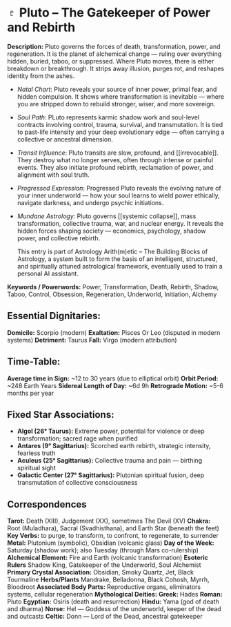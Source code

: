 # ♇ Pluto – The Gatekeeper of Power and Rebirth

**Description:**
Pluto governs the forces of death, transformation, power, and regeneration. It is the planet of alchemical change — ruling over everything hidden, buried, taboo, or suppressed. Where Pluto moves, there is either breakdown or breakthrough.  It strips away illusion, purges rot, and reshapes identity from the ashes.

- *Natal Chart*: Pluto reveals your source of inner power, primal fear, and hidden compulsion.  It shows where transformation is inevitable — where you are stripped down to rebuild stronger, wiser, and more sovereign.

- *Soul Path*: PLuto represents karmic shadow work and soul-level contracts involving control, trauma, survival, and transmutation.  It is tied to past-life intensity and your deep evolutionary edge — often carrying a collective or ancestral dimension.

- *Transit Influence*: Pluto transits are slow, profound, and [[irrevocable]].  They destroy what no longer serves, often through intense or painful events.  They also initiate profound rebirth, reclamation of power, and alignment with soul truth.

- *Progressed Expression*: Progressed Pluto reveals the evolving nature of your inner underworld — how your soul learns to wield power ethically, navigate darkness, and undergo psychic initiations.

- *Mundane Astrology*: Pluto governs [[systemic collapse]], mass transformation, collective trauma, war, and nuclear energy.  It reveals the hidden forces shaping society — economics, psychology, shadow power, and collective rebirth.

	This entry is part of Astrology Arith(m)etic – The Building Blocks of Astrology, a system built to form the basis of an intelligent, structured, and spiritually attuned astrological framework, eventually used to train a personal AI assistant.

**Keywords / Powerwords:**
Power, Transformation, Death, Rebirth, Shadow, Taboo, Control, Obsession, Regeneration, Underworld, Initiation, Alchemy
## Essential Dignitaries:

**Domicile:** Scorpio (modern)
**Exaltation:** Pisces Or Leo (disputed in modern systems)
**Detriment:** Taurus
**Fall:** Virgo (modern attribution)

## Time-Table:

**Average time in Sign:** ~12 to 30 years (due to elliptical orbit)
**Orbit Period:** ~248 Earth Years
**Sidereal Length of Day:** ~6d 9h
**Retrograde Motion:** ~5-6 months per year

## Fixed Star Associations:
  
- **Algol (26° Taurus):** Extreme power, potential for violence or deep transformation; sacred rage when purified
- **Antares (9° Sagittarius):** Scorched earth rebirth, strategic intensity, fearless truth
- **Aculeus (25° Sagittarius):** Collective trauma and pain — birthing spiritual sight
- **Galactic Center (27° Sagittarius):** Plutonian spiritual fusion, deep transmutation of collective consciousness
## Correspondences

**Tarot:** Death (XIII), Judgement (XX), sometimes The Devil (XV)
**Chakra:** Root (Muladhara), Sacral (Svadhisthana), and Earth Star (beneath the feet)
**Key Verbs:** to purge, to transform, to confront, to regenerate, to surrender
**Metal:** Plutonium (symbolic), Obsidian (volcanic glass)
**Day of the Week:** Saturday (shadow work); also Tuesday (through Mars co-rulership)
**Alchemical Element:** Fire and Earth (volcanic transformation)
**Esoteric Rulers** Shadow King, Gatekeeper of the Underworld, Soul Alchemist
**Primary Crystal Association:** Obsidian, Smoky Quartz, Jet, Black Tourmaline
**Herbs/Plants** Mandrake, Belladonna, Black Cohosh, Myrrh, Bloodroot
**Associated Body Parts:** Reproductive organs, eliminators systems, cellular regeneration
**Mythological Deities:**
   **Greek:** Hades
   **Roman:** Pluto
   **Egyptian:** Osiris (death  and resurrection)
   **Hindu:** Yama (god of death and dharma)
   **Norse:** Hel — Goddess of the underworld, keeper of the dead and outcasts
   **Celtic:** Donn — Lord of the Dead, ancestral gatekeeper